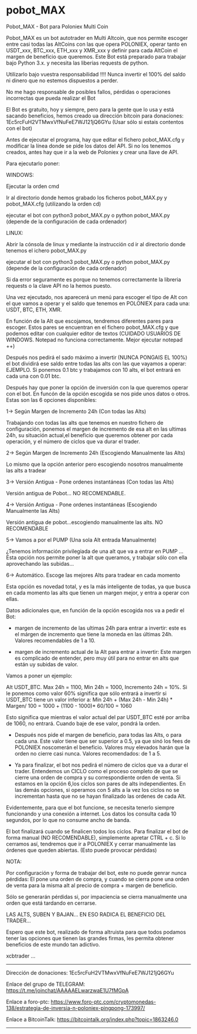 # pobot_MAX
Pobot_MAX - Bot para Poloniex Multi Coin 

Pobot_MAX es un bot autotrader en Multi Altcoin, que nos permite escoger entre casi todas las AltCoins con las que opera POLONIEX, operar tanto en USDT_xxx, BTC_xxx, ETH_xxx y XMR_xxx y definir para cada AltCoin el margen de beneficio que queremos. Este Bot está preparado para trabajar bajo Python 3.x. y necesita las liberias requests de python.

Utilizarlo bajo vuestra responsabilidad !!!! Nunca invertir el 100% del saldo ni dinero que no estemos dispuestos a perder.

No me hago responsable de posibles fallos, pérdidas o operaciones incorrectas que pueda realizar el Bot

El Bot es gratuito, hoy y siempre, pero para la gente que lo usa y está sacando beneficios, hemos creado ua dirección bitcoin para donaciones: 1Ec5rcFuH2VTMwxVfNuFeE7WJ121jQ6GYu (Usar sólo si estais contentos con el bot)

Antes de ejecutar el programa, hay que editar el fichero pobot_MAX.cfg y modificar la línea donde se pide los datos del API. Si no los tenemos creados, antes hay que ir a la web de Poloniex y crear una llave de API.

Para ejecutarlo poner:

WINDOWS:

Ejecutar la orden cmd

Ir al directorio donde hemos grabado los ficheros pobot_MAX.py y pobot_MAX.cfg (utilizando la orden cd)

ejecutar el bot con python3 pobot_MAX.py o python pobot_MAX.py (depende de la configuración de cada ordenador)

LINUX:

Abrir la cónsola de linux y mediante la instrucción cd ir al directorio donde tenemos el ichero pobot_MAX.py

ejecutar el bot con python3 pobot_MAX.py o python pobot_MAX.py (depende de la configuración de cada ordenador)

Si da error seguramente es porque no tenemos correctamente la libreria requests o la clave API no la hemos puesto.

Una vez ejecutado, nos aparecerá un menú para escoger el tipo de Alt con el que vamos a operar y el saldo que tenemos en POLONIEX para cada una: USDT, BTC, ETH, XMR.

En función de la Alt que escojamos, tendremos diferentes pares para escoger. Estos pares se encuentran en el fichero pobot_MAX.cfg y que podemos editar con cualquier editor de textos (CUIDADO USUARIOS DE WINDOWS. Notepad no funciona correctamente. Mejor ejecutar notepad ++)

Después nos pedirá el sado máximo a invertir (NUNCA PONGAIS EL 100%) el bot dividirá ese saldo entre todas las alts con las que vayamos a operar: EJEMPLO. Si ponemos 0.1 btc y trabajamos con 10 alts, el bot entrará en cada una con 0.01 btc.

Después hay que poner la opción de inversión con la que queremos operar con el bot. En funcón de la opción escogida se nos pide unos datos o otros. Estas son las 6 opciones disponibles:

1-> Según Margen de Incremento 24h (Con todas las Alts)

Trabajando con todas las alts que tenemos en nuestro fichero de configuración, ponemos el margen de incremento de esa alt en las ultimas 24h, su situación actual,el beneficio que queremos obtener por cada operación, y el número de ciclos que va durar el trader.

2-> Según Margen de Incremento 24h (Escogiendo Manualmente las Alts)

Lo mismo que la opción anterior pero escogiendo nosotros manualmente las alts a tradear

3-> Versión Antigua - Pone ordenes instantáneas (Con todas las Alts)

Versión antigua de Pobot... NO RECOMENDABLE.

4-> Versión Antigua - Pone ordenes instantáneas (Escogiendo Manualmente las Alts)

Versión antigua de pobot...escogiendo manualmente las alts. NO RECOMENDABLE

5-> Vamos a por el PUMP (Una sola Alt entrada Manualmente)

¿Tenemos información privilegiada de una alt que va a entrar en PUMP ... Esta opción nos permite poner la alt que queramos, y trabajar sólo con ella aprovechando las subidas...

6-> Automático. Escoge las mejores Alts para tradear en cada momento

Esta opción es novedad total, y es la más inteligente de todas, ya que busca en cada momento las alts que tienen un margen mejor, y entra a operar con ellas.

Datos adicionales que, en función de la opción escogida nos va a pedir el Bot:

- margen de incremento de las ultimas 24h para entrar a invertir: este es el márgen de incremento que tiene la moneda en las últimas 24h. Valores recomendables de 1 a 10.

- margen de incremento actual de la Alt para entrar a invertir: Este margen es complicado de entender, pero muy útil para no entrar en alts que están uy subidas de valor. 

Vamos a poner un ejemplo:

Alt USDT_BTC. Max 24h = 1100, Min 24h = 1000, Incremento 24h = 10%. Si le ponemos como valor 60% significa que sólo entrará a invertir si USDT_BTC tiene un valor inferior a: Min 24h + (Max 24h - Min 24h) * Margen/ 100 = 1000 + (1100 - 1000)* 60/100 = 1060

Esto significa que mientras el valor actual del par USDT_BTC esté por arriba de 1060, no entrará. Cuando baje de ese valor, pondrá la orden.

- Después nos pide el margen de beneficio, para todas las Alts, o para cada una. Este valor tiene que ser superior a 0.5, ya que sinó los fees de POLONIEX noscomerán el beneficio. Valores muy elevados harán que la orden no cierre casi nunca. Valores recomendados: de 1 a 5.

- Ya para finalizar, el bot nos pedirá el número de ciclos que va a durar el trader. Entendemos un CICLO como el proceso completo de que se cierre una orden de compra y su correspondiente orden de venta. Si estamos en la opción 6,los ciclos son pares de alts independientes. En las demás opciones, si operamos con 5 alts a la vez los ciclos no se incrementan hasta que no se hayan finalizado las ordenes de cada Alt. 

Evidentemente, para que el bot funcione, se necesita tenerlo siempre funcionando y una conexión a internet. Los datos los consulta cada 10 segundos, por lo que no consume ancho de banda.

El bot finalizará cuando se finalicen todos los ciclos. Para finalizar el bot de forma manual (NO RECOMENDABLE), simplemente apretar CTRL + c. Si lo cerramos así, tendremos que ir a POLONIEX y cerrar manualmente las órdenes que queden abiertas. (Esto puede provocar pérdidas)

NOTA:

Por configuración y forma de trabajar del bot, este no puede genrar nunca pérdidas: El pone una orden de compra, y cuando se cierra pone una orden de venta para la misma alt al precio de compra + margen de beneficio.

Sólo se generarán pérdidas si, por impaciencia se cierra manualmente una orden que está tardando en cerrarse.

LAS ALTS, SUBEN Y BAJAN... EN ESO RADICA EL BENEFICIO DEL TRADER...

Espero que este bot, realizado de forma altruista para que todos podamos tener las opciones que tienen las grandes firmas, les permita obtener beneficios de este mundo tan adictivo.

xcbtrader ...

-------------------------------------------------------------------------------------------------------------------------

Dirección de donaciones: 1Ec5rcFuH2VTMwxVfNuFeE7WJ121jQ6GYu

Enlace del grupo de TELEGRAM: https://t.me/joinchat/AAAAAELwarzwaE1U7fMGpA

Enlace a foro-ptc: https://www.foro-ptc.com/cryptomonedas-138/estrategia-de-inversia-n-poloniex-pingpong-173997/

Enlace a BitcoinTalk: https://bitcointalk.org/index.php?topic=1863246.0

--------------------------------------------------------------------------------------------------------------------------
